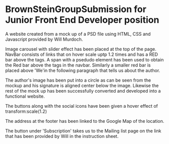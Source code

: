 # BrownSteinGroupSubmission for Junior Front End Developer position
A website created from a mock up of a PSD file using HTML, CSS and Javascript provided by Will Murdoch.

Image carousel with slider effect has been placed at the top of the page.
NavBar consists of links that on hover scale uptp 1.2 times and has a RED bar above the <a> tags.
A span with a psedudo element has been used to obtain the Red bar above the <a> tags in the navbar.
Similarly a smaller red bar is placed above 'We'in the following paragraph that tells us about the author.

The author's image has been put into a circle as can be seen from the mockup and his signature is aligned center below the image.
Likewise the rest of the mock up has been successfully converted and developed into a functional website.

The buttons along with the social icons have been given a hover effect of transform:scale(1.2)

The address at the footer has been linked to the Google Map of the location.

The button under 'Subscription' takes us to the Mailing list page on the link that has been provided by Will in the instruction sheet.
